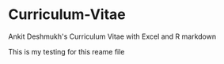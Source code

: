 # Curriculum-Vitae
Ankit Deshmukh's Curriculum Vitae with Excel and R markdown

This is my testing for this reame file
